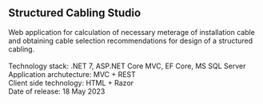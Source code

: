## Structured Cabling Studio
Web application for calculation of necessary meterage of installation cable and obtaining cable selection recommendations for design of a structured cabling.<br/><br/>
Technology stack: .NET 7, ASP.NET Core MVC, EF Core, MS SQL Server<br/>
Application archutecture: MVC + REST<br/>
Client side technology: HTML + Razor<br/>
Date of release: 18 May 2023
